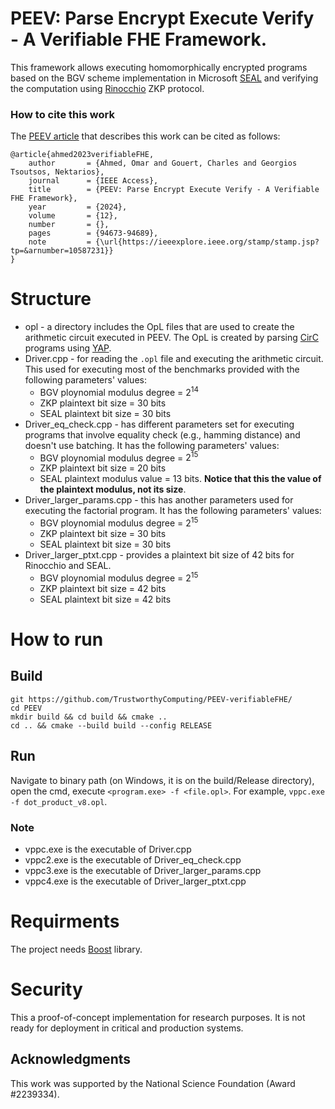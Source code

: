 # PEEV: Parse Encrypt Execute Verify - A Verifiable FHE Framework.

This framework allows executing homomorphically encrypted programs based on the BGV scheme implementation in Microsoft [SEAL](https://github.com/microsoft/SEAL) and verifying the computation using [Rinocchio](https://github.com/zkFHE/ringSNARK/tree/main) ZKP protocol.

### How to cite this work
The [PEEV article](https://ieeexplore.ieee.org/document/10587231) that describes this work can be cited as follows:

```
@article{ahmed2023verifiableFHE,
    author       = {Ahmed, Omar and Gouert, Charles and Georgios Tsoutsos, Nektarios},
    journal      = {IEEE Access}, 
    title        = {PEEV: Parse Encrypt Execute Verify - A Verifiable FHE Framework}, 
    year         = {2024},
    volume       = {12},
    number       = {},
    pages        = {94673-94689},
    note         = {\url{https://ieeexplore.ieee.org/stamp/stamp.jsp?tp=&arnumber=10587231}}
}
```

# Structure
* opl - a directory includes the OpL files that are used to create the arithmetic circuit executed in PEEV. The OpL is created by parsing [CirC](https://github.com/circify/circ) programs using [YAP](https://github.com/TrustworthyComputing/YAParser.git).
* Driver.cpp - for reading the `.opl` file and executing the arithmetic circuit. This used for executing most of the benchmarks provided with the following parameters' values:
    * BGV ploynomial modulus degree = $2^{14}$
    * ZKP plaintext bit size = $30$ bits
    * SEAL plaintext bit size = $30$ bits
* Driver_eq_check.cpp - has different parameters set for executing programs that involve equality check (e.g., hamming distance) and doesn't use batching. It has the following parameters' values:
    * BGV ploynomial modulus degree = $2^{15}$
    * ZKP plaintext bit size = $20$ bits
    * SEAL plaintext modulus value = $13$ bits. **Notice that this the value of the plaintext modulus, not its size**.
* Driver_larger_params.cpp - this has another parameters used for executing the factorial program. It has the following parameters' values:
    * BGV ploynomial modulus degree = $2^{15}$
    * ZKP plaintext bit size = $30$ bits
    * SEAL plaintext bit size = $30$ bits 
* Driver_larger_ptxt.cpp - provides a plaintext bit size of 42 bits for Rinocchio and SEAL.
    * BGV ploynomial modulus degree = $2^{15}$
    * ZKP plaintext bit size = $42$ bits
    * SEAL plaintext bit size = $42$ bits 

# How to run
## Build
```
git https://github.com/TrustworthyComputing/PEEV-verifiableFHE/
cd PEEV
mkdir build && cd build && cmake ..
cd .. && cmake --build build --config RELEASE
```
## Run 
Navigate to binary path (on Windows, it is on the build/Release directory), open the cmd, execute `<program.exe> -f <file.opl>`. For example,
`vppc.exe -f dot_product_v8.opl`. 

### Note
* vppc.exe is the executable of Driver.cpp
* vppc2.exe is the executable of Driver_eq_check.cpp
* vppc3.exe is the executable of Driver_larger_params.cpp
* vppc4.exe is the executable of Driver_larger_ptxt.cpp

# Requirments
The project needs [Boost](https://www.boost.org/) library.

# Security
This a proof-of-concept implementation for research purposes. It is not ready for deployment in critical and production systems.

## Acknowledgments
This work was supported by the National Science Foundation (Award #2239334).

